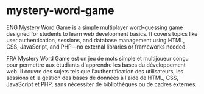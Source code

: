 # mystery-word-game
ENG
Mystery Word Game is a simple multiplayer word-guessing game designed for students to learn web development basics. It covers topics like user authentication, sessions, and database management using HTML, CSS, JavaScript, and PHP—no external libraries or frameworks needed.

FRA
Mystery Word Game est un jeu de mots simple et multijoueur conçu pour permettre aux étudiants d'apprendre les bases du développement web. Il couvre des sujets tels que l'authentification des utilisateurs, les sessions et la gestion des bases de données à l'aide de HTML, CSS, JavaScript et PHP, sans nécessiter de bibliothèques ou de cadres externes.
